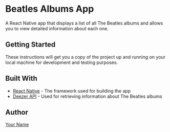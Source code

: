 # Beatles Albums App

A React Native app that displays a list of all The Beatles albums and allows you to view detailed information about each one.

## Getting Started

These instructions will get you a copy of the project up and running on your local machine for development and testing purposes.

## Built With

- [React Native](https://facebook.github.io/react-native/) - The framework used for building the app
- [Deezer API](https://developers.deezer.com/api) - Used for retrieving information about The Beatles albums

## Author

[Your Name](https://github.com/parkerrudd)
